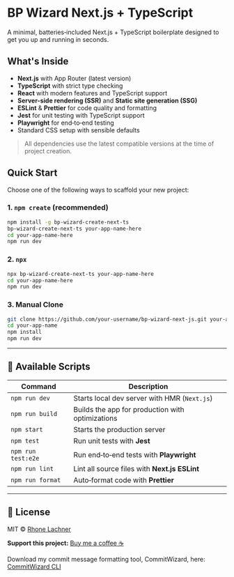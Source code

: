 <!-- 🧙‍♂️💬 This entire README can be customized to your liking! -->

# BP Wizard Next.js + TypeScript

A minimal, batteries‑included Next.js + TypeScript boilerplate designed to get you up and running in seconds.

## What's Inside

- **Next.js** with App Router (latest version)
- **TypeScript** with strict type checking
- **React** with modern features and TypeScript support
- **Server-side rendering (SSR)** and **Static site generation (SSG)**
- **ESLint** & **Prettier** for code quality and formatting
- **Jest** for unit testing with TypeScript support
- **Playwright** for end‑to‑end testing
- Standard CSS setup with sensible defaults

> All dependencies use the latest compatible versions at the time of project creation.

## Quick Start

Choose one of the following ways to scaffold your new project:

### 1. `npm create` (recommended)

```bash
npm install -g bp-wizard-create-next-ts
bp-wizard-create-next-ts your-app-name-here
cd your-app-name-here
npm run dev
```

### 2. `npx`

```bash
npx bp-wizard-create-next-ts your-app-name-here
cd your-app-name-here
npm run dev
```

### 3. Manual Clone

```bash
git clone https://github.com/your-username/bp-wizard-next-js.git your-app-name-here
cd your-app-name
npm install
npm run dev
```

---

## 📖 Available Scripts

| Command            | Description                                      |
| ------------------ | ------------------------------------------------ |
| `npm run dev`      | Starts local dev server with HMR (`Next.js`)     |
| `npm run build`    | Builds the app for production with optimizations |
| `npm start`        | Starts the production server                     |
| `npm test`         | Run unit tests with **Jest**                     |
| `npm run test:e2e` | Run end‑to‑end tests with **Playwright**         |
| `npm run lint`     | Lint all source files with **Next.js ESLint**    |
| `npm run format`   | Auto‑format code with **Prettier**               |

---

## 📝 License

MIT © [Rhone Lachner](https://github.com/rhonelachner)

**Support this project:** [Buy me a coffee ☕️](https://coff.ee/rhone)

Download my commit message formatting tool, CommitWizard, here: [CommitWizard CLI](https://www.npmjs.com/package/commitwizard-cli)
